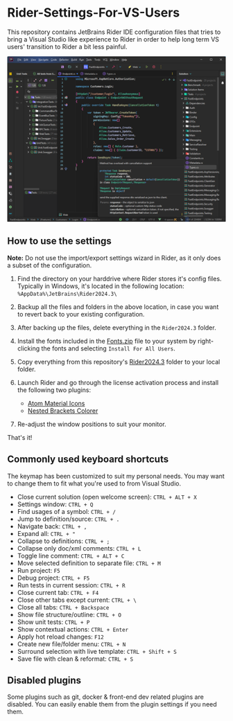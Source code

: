 # Rider-Settings-For-VS-Users

This repository contains JetBrains Rider IDE configuration files that tries to bring a Visual Studio like experience to Rider in order to help long term VS users' transition to Rider a bit less painful.

<img src="https://raw.githubusercontent.com/dj-nitehawk/Rider-Settings-For-VS-Users/main/screenshot.png"/>

## How to use the settings

**Note:** Do not use the import/export settings wizard in Rider, as it only does a subset of the configuration.

1. Find the directory on your harddrive where Rider stores it's config files. Typically in Windows, it's located in the following location: `%AppData%\JetBrains\Rider2024.3\`

2. Backup all the files and folders in the above location, in case you want to revert back to your existing configuration.

3. After backing up the files, delete everything in the `Rider2024.3` folder.

4. Install the fonts included in the [Fonts.zip](https://github.com/dj-nitehawk/Rider-Settings-For-VS-Users/raw/main/Fonts.zip) file to your system by right-clicking the fonts and selecting `Install For All Users`.

5. Copy everything from this repository's [Rider2024.3](/Rider2024.3) folder to your local folder.

6. Launch Rider and go through the license activation process and install the following two plugins:
    - [Atom Material Icons](https://plugins.jetbrains.com/plugin/10044-atom-material-icons)
    - [Nested Brackets Colorer](https://plugins.jetbrains.com/plugin/10210-nested-brackets-colorer)

8. Re-adjust the window positions to suit your monitor.

That's it!

## Commonly used keyboard shortcuts

The keymap has been customized to suit my personal needs. You may want to change them to fit what you're used to from Visual Studio.

- Close current solution (open welcome screen): `CTRL + ALT + X`
- Settings window: `CTRL + Q`
- Find usages of a symbol: `CTRL + /`
- Jump to definition/source: `CTRL + .`
- Navigate back: `CTRL + ,`
- Expand all: `CTRL + "`
- Collapse to definitions: `CTRL + ;`
- Collapse only doc/xml comments: `CTRL + L`
- Toggle line comment: `CTRL + ALT + C`
- Move selected definition to separate file: `CTRL + M`
- Run project: `F5`
- Debug project: `CTRL + F5`
- Run tests in current session: `CTRL + R`
- Close current tab: `CTRL + F4`
- Close other tabs except current: `CTRL + \`
- Close all tabs: `CTRL + Backspace`
- Show file structure/outline: `CTRL + O`
- Show unit tests: `CTRL + P`
- Show contextual actions: `CTRL + Enter`
- Apply hot reload changes: `F12`
- Create new file/folder menu: `CTRL + N`
- Surround selection with live template: `CTRL + Shift + S`
- Save file with clean & reformat: `CTRL + S`

## Disabled plugins

Some plugins such as git, docker & front-end dev related plugins are disabled. You can easily enable them from the plugin settings if you need them.